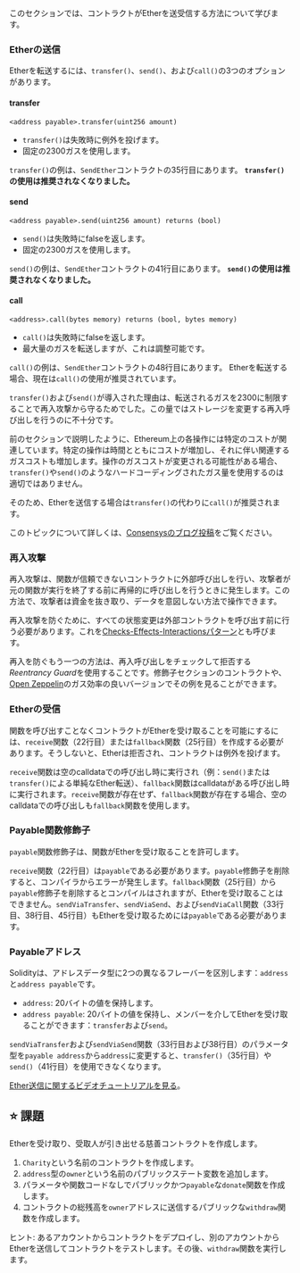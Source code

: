 このセクションでは、コントラクトがEtherを送受信する方法について学びます。

### Etherの送信
Etherを転送するには、`transfer()`、`send()`、および`call()`の3つのオプションがあります。

#### transfer
`<address payable>.transfer(uint256 amount)`
- `transfer()`は失敗時に例外を投げます。
- 固定の2300ガスを使用します。

`transfer()`の例は、`SendEther`コントラクトの35行目にあります。
**`transfer()`の使用は推奨されなくなりました。**

#### send
`<address payable>.send(uint256 amount) returns (bool)`
- `send()`は失敗時にfalseを返します。
- 固定の2300ガスを使用します。

`send()`の例は、`SendEther`コントラクトの41行目にあります。
**`send()`の使用は推奨されなくなりました。**

#### call
`<address>.call(bytes memory) returns (bool, bytes memory)`
- `call()`は失敗時にfalseを返します。
- 最大量のガスを転送しますが、これは調整可能です。

`call()`の例は、`SendEther`コントラクトの48行目にあります。
Etherを転送する場合、現在は`call()`の使用が推奨されています。

`transfer()`および`send()`が導入された理由は、転送されるガスを2300に制限することで再入攻撃から守るためでした。この量ではストレージを変更する再入呼び出しを行うのに不十分です。

前のセクションで説明したように、Ethereum上の各操作には特定のコストが関連しています。特定の操作は時間とともにコストが増加し、それに伴い関連するガスコストも増加します。操作のガスコストが変更される可能性がある場合、`transfer()`や`send()`のようなハードコーディングされたガス量を使用するのは適切ではありません。

そのため、Etherを送信する場合は`transfer()`の代わりに`call()`が推奨されます。

このトピックについて詳しくは、[Consensysのブログ投稿](https://consensys.net/diligence/blog/2019/09/stop-using-soliditys-transfer-now/)をご覧ください。

### 再入攻撃
再入攻撃は、関数が信頼できないコントラクトに外部呼び出しを行い、攻撃者が元の関数が実行を終了する前に再帰的に呼び出しを行うときに発生します。この方法で、攻撃者は資金を抜き取り、データを意図しない方法で操作できます。

再入攻撃を防ぐために、すべての状態変更は外部コントラクトを呼び出す前に行う必要があります。これを[Checks-Effects-Interactionsパターン](https://docs.soliditylang.org/en/latest/security-considerations.html#re-entrancy)とも呼びます。

再入を防ぐもう一つの方法は、再入呼び出しをチェックして拒否する*Reentrancy Guard*を使用することです。修飾子セクションのコントラクトや、[Open Zeppelin](https://github.com/OpenZeppelin/openzeppelin-contracts/blob/master/contracts/security/ReentrancyGuard.sol)のガス効率の良いバージョンでその例を見ることができます。

### Etherの受信
関数を呼び出すことなくコントラクトがEtherを受け取ることを可能にするには、`receive`関数（22行目）または`fallback`関数（25行目）を作成する必要があります。そうしないと、Etherは拒否され、コントラクトは例外を投げます。

`receive`関数は空のcalldataでの呼び出し時に実行され（例：`send()`または`transfer()`による単純なEther転送）、`fallback`関数はcalldataがある呼び出し時に実行されます。`receive`関数が存在せず、`fallback`関数が存在する場合、空のcalldataでの呼び出しも`fallback`関数を使用します。

### Payable関数修飾子
`payable`関数修飾子は、関数がEtherを受け取ることを許可します。

`receive`関数（22行目）は`payable`である必要があります。`payable`修飾子を削除すると、コンパイラからエラーが発生します。`fallback`関数（25行目）から`payable`修飾子を削除するとコンパイルはされますが、Etherを受け取ることはできません。`sendViaTransfer`、`sendViaSend`、および`sendViaCall`関数（33行目、38行目、45行目）もEtherを受け取るためには`payable`である必要があります。

### Payableアドレス
Solidityは、アドレスデータ型に2つの異なるフレーバーを区別します：`address`と`address payable`です。

- `address`: 20バイトの値を保持します。
- `address payable`: 20バイトの値を保持し、メンバーを介してEtherを受け取ることができます：`transfer`および`send`。

`sendViaTransfer`および`sendViaSend`関数（33行目および38行目）のパラメータ型を`payable address`から`address`に変更すると、`transfer()`（35行目）や`send()`（41行目）を使用できなくなります。

[Ether送信に関するビデオチュートリアルを見る](https://www.youtube.com/watch?v=_5vGaqgzlG8)。

## ⭐️ 課題
Etherを受け取り、受取人が引き出せる慈善コントラクトを作成します。

1. `Charity`という名前のコントラクトを作成します。
2. `address`型の`owner`という名前のパブリックステート変数を追加します。
3. パラメータや関数コードなしでパブリックかつ`payable`な`donate`関数を作成します。
4. コントラクトの総残高を`owner`アドレスに送信するパブリックな`withdraw`関数を作成します。

ヒント: あるアカウントからコントラクトをデプロイし、別のアカウントからEtherを送信してコントラクトをテストします。その後、`withdraw`関数を実行します。

